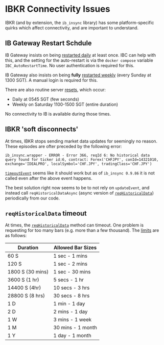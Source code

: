 # IBKR Connectivity Issues

IBKR (and by extension, the `ib_insync` library) has some platform-specific quirks which affect connectivity, and are important to understand.

## IB Gateway Restart Schdule

IB Gateway insists on being [restarted daily] at least once. IBC can help with this, and the setting for the auto-restart is via the `docker compose` variable `IBC_AutoRestartTime`. No user authentication is required for this.

IB Gateway also insists on being **fully** [restarted weekly] (every Sunday at 1300 SGT). A manual login is required for this.

There are also routine server [resets], which occur:

-   Daily at 0545 SGT (few seconds)
-   Weekly on Saturday 1100-1500 SGT (entire duration)

No connectivity to IB is available during those times.

## IBKR 'soft disconnects'

At times, IBKR stops sending market data updates for seemingly no reason. These episodes are ofter preceded by the following error:

```
ib_insync.wrapper - ERROR - Error 366, reqId 6: No historical data query found for ticker id:6, contract: Forex('CHFJPY', conId=14321010, exchange='IDEALPRO', localSymbol='CHF.JPY', tradingClass='CHF.JPY')
```

[`timeoutEvent`][timeoutEvent] seems like it should work but as of `ib_insync 0.9.86` it is not called even after the above event happens.

The best solution right now seems to be to not rely on `updateEvent`, and instead call `reqHistoricalDataAsync` (async version of [`reqHistoricalData`][reqHistoricalData]) periodically from our code.

## `reqHistoricalData` timeout

At times, the [`reqHistoricalData`][reqHistoricalData] method can timeout. One problem is requesting for too many bars (e.g. more than a few thousand). The [limits] are as follows:

| Duration         | Allowed Bar Sizes |
| ---------------- | ----------------- |
| 60 S             | 1 sec - 1 mins    |
| 120 S            | 1 sec - 2 mins    |
| 1800 S (30 mins) | 1 sec - 30 mins   |
| 3600 S (1 hr)    | 5 secs - 1 hr     |
| 14400 S (4hr)    | 10 secs - 3 hrs   |
| 28800 S (8 hrs)  | 30 secs - 8 hrs   |
| 1 D              | 1 min - 1 day     |
| 2 D              | 2 mins - 1 day    |
| 1 W              | 3 mins - 1 week   |
| 1 M              | 30 mins - 1 month |
| 1 Y              | 1 day - 1 month   |

[restarted daily]: https://github.com/IbcAlpha/IBC/blob/ff041039e9f21369ebb3adb28dfda88a058237cd/resources/config.ini#L523
[restarted weekly]: https://www.ibkrguides.com/tws/usersguidebook/configuretws/auto_restart_info.htm
[resets]: https://www.interactivebrokers.com/en/index.php?f=2225
[timeoutEvent]: https://ib-insync.readthedocs.io/api.html#module-ib_insync.ib
[reqHistoricalData]: https://ib-insync.readthedocs.io/api.html#ib_insync.ib.IB.reqHistoricalData
[limits]: https://interactivebrokers.github.io/tws-api/historical_limitations.html
